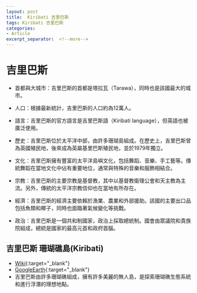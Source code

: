 ```yaml
---
layout: post
title:  Kiribati 吉里巴斯
tags: Kiribati 吉里巴斯 
categories:
- Article
excerpt_separator:  <!--more-->
---
```

# 吉里巴斯
- 首都與大城市：吉里巴斯的首都是塔拉瓦（Tarawa），同時也是該國最大的城市。

- 人口：根據最新統計，吉里巴斯的人口約為12萬人。

- 語言：吉里巴斯的官方語言是吉里巴斯語（Kiribati language），但英語也被廣泛使用。

- 歷史：吉里巴斯位於太平洋中部，由許多珊瑚島組成。在歷史上，吉里巴斯曾為英國殖民地，後來成為英屬基里巴斯殖民地，並於1979年獨立。

- 文化：吉里巴斯擁有豐富的太平洋島嶼文化，包括舞蹈、音樂、手工藝等。傳統舞蹈在當地文化中佔有重要地位，通常與特殊的音樂和服飾相結合。

- 宗教：吉里巴斯的主要宗教是基督教，其中以基督教衛理公會和天主教為主流。另外，傳統的太平洋宗教信仰也在當地有所存在。

- 經濟：吉里巴斯的經濟主要依賴於漁業、農業和外部援助。該國的主要出口品包括魚類和椰子，同時也面臨著氣候變化等挑戰。

- 政治：吉里巴斯是一個共和制國家，政治上採取總統制。國會由眾議院和貴族院組成，總統是國家的最高元首和政府首腦。

## 吉里巴斯 珊瑚礁島(Kiribati)
- [Wiki](https://zh.wikipedia.org/zh-tw/%E5%9F%BA%E9%87%8C%E5%B7%B4%E6%96%AF "Wiki"){:target="_blank"} 
- [GoogleEarth](https://earth.google.com/web/search/Marakei+Island/@1.6314034,173.61048453,-50.07982804a,259787.59911519d,35y,0h,0t,0r/ "GoogleEarth"){:target="_blank"} 
- 吉里巴斯由許多珊瑚礁組成，擁有許多美麗的無人島，是探索珊瑚礁生態系統和進行浮潛的理想地點。

